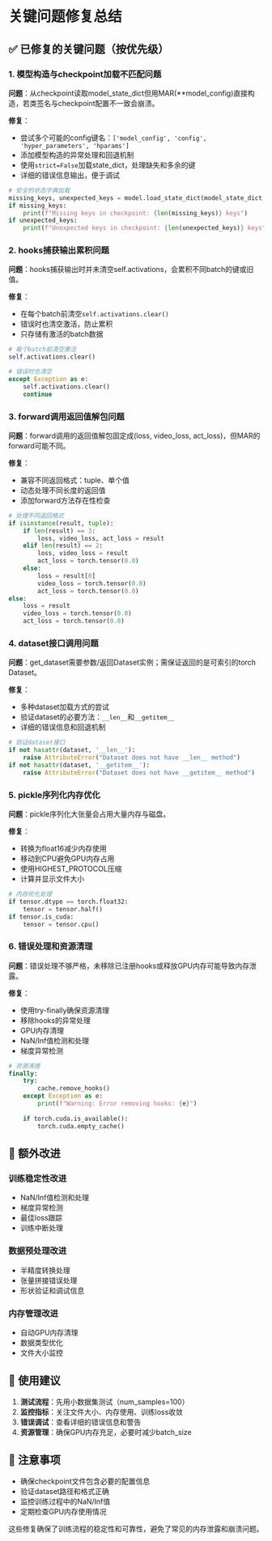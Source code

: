 # 关键问题修复总结

## ✅ 已修复的关键问题（按优先级）

### 1. 模型构造与checkpoint加载不匹配问题
**问题**：从checkpoint读取model_state_dict但用MAR(**model_config)直接构造，若类签名与checkpoint配置不一致会崩溃。

**修复**：
- 尝试多个可能的config键名：`['model_config', 'config', 'hyper_parameters', 'hparams']`
- 添加模型构造的异常处理和回退机制
- 使用`strict=False`加载state_dict，处理缺失和多余的键
- 详细的错误信息输出，便于调试

```python
# 安全的状态字典加载
missing_keys, unexpected_keys = model.load_state_dict(model_state_dict, strict=False)
if missing_keys:
    print(f"Missing keys in checkpoint: {len(missing_keys)} keys")
if unexpected_keys:
    print(f"Unexpected keys in checkpoint: {len(unexpected_keys)} keys")
```

### 2. hooks捕获输出累积问题
**问题**：hooks捕获输出时并未清空self.activations，会累积不同batch的键或旧值。

**修复**：
- 在每个batch前清空`self.activations.clear()`
- 错误时也清空激活，防止累积
- 只存储有激活的batch数据

```python
# 每个batch前清空激活
self.activations.clear()

# 错误时也清空
except Exception as e:
    self.activations.clear()
    continue
```

### 3. forward调用返回值解包问题
**问题**：forward调用的返回值解包固定成(loss, video_loss, act_loss)，但MAR的forward可能不同。

**修复**：
- 兼容不同返回格式：tuple、单个值
- 动态处理不同长度的返回值
- 添加forward方法存在性检查

```python
# 处理不同返回格式
if isinstance(result, tuple):
    if len(result) == 3:
        loss, video_loss, act_loss = result
    elif len(result) == 2:
        loss, video_loss = result
        act_loss = torch.tensor(0.0)
    else:
        loss = result[0]
        video_loss = torch.tensor(0.0)
        act_loss = torch.tensor(0.0)
else:
    loss = result
    video_loss = torch.tensor(0.0)
    act_loss = torch.tensor(0.0)
```

### 4. dataset接口调用问题
**问题**：get_dataset需要参数/返回Dataset实例；需保证返回的是可索引的torch Dataset。

**修复**：
- 多种dataset加载方式的尝试
- 验证dataset的必要方法：`__len__`和`__getitem__`
- 详细的错误信息和回退机制

```python
# 验证dataset接口
if not hasattr(dataset, '__len__'):
    raise AttributeError("Dataset does not have __len__ method")
if not hasattr(dataset, '__getitem__'):
    raise AttributeError("Dataset does not have __getitem__ method")
```

### 5. pickle序列化内存优化
**问题**：pickle序列化大张量会占用大量内存与磁盘。

**修复**：
- 转换为float16减少内存使用
- 移动到CPU避免GPU内存占用
- 使用HIGHEST_PROTOCOL压缩
- 计算并显示文件大小

```python
# 内存优化处理
if tensor.dtype == torch.float32:
    tensor = tensor.half()
if tensor.is_cuda:
    tensor = tensor.cpu()
```

### 6. 错误处理和资源清理
**问题**：错误处理不够严格，未移除已注册hooks或释放GPU内存可能导致内存泄露。

**修复**：
- 使用try-finally确保资源清理
- 移除hooks的异常处理
- GPU内存清理
- NaN/Inf值检测和处理
- 梯度异常检测

```python
# 资源清理
finally:
    try:
        cache.remove_hooks()
    except Exception as e:
        print(f"Warning: Error removing hooks: {e}")
    
    if torch.cuda.is_available():
        torch.cuda.empty_cache()
```

## 🔧 额外改进

### 训练稳定性改进
- NaN/Inf值检测和处理
- 梯度异常检测
- 最佳loss跟踪
- 训练中断处理

### 数据预处理改进
- 半精度转换处理
- 张量拼接错误处理
- 形状验证和调试信息

### 内存管理改进
- 自动GPU内存清理
- 数据类型优化
- 文件大小监控

## 🚀 使用建议

1. **测试流程**：先用小数据集测试（num_samples=100）
2. **监控指标**：关注文件大小、内存使用、训练loss收敛
3. **错误调试**：查看详细的错误信息和警告
4. **资源管理**：确保GPU内存充足，必要时减少batch_size

## 📝 注意事项

- 确保checkpoint文件包含必要的配置信息
- 验证dataset路径和格式正确
- 监控训练过程中的NaN/Inf值
- 定期检查GPU内存使用情况

这些修复确保了训练流程的稳定性和可靠性，避免了常见的内存泄露和崩溃问题。
